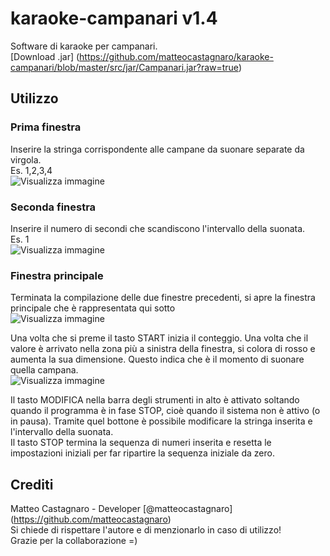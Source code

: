 # karaoke-campanari v1.4
Software di karaoke per campanari.<br/>
[Download .jar] (https://github.com/matteocastagnaro/karaoke-campanari/blob/master/src/jar/Campanari.jar?raw=true)

## Utilizzo
### Prima finestra
Inserire la stringa corrispondente alle campane da suonare separate da virgola. <br />
Es. 1,2,3,4<br />
![Visualizza immagine](http://matteocastagnaro.xyz/github-images/karaoke-campanari/primafinestra.png)

### Seconda finestra
Inserire il numero di secondi che scandiscono l'intervallo della suonata.<br />
Es. 1<br />
![Visualizza immagine](http://matteocastagnaro.xyz/github-images/karaoke-campanari/secondafinestra.png)

### Finestra principale
Terminata la compilazione delle due finestre precedenti, si apre la finestra principale che è 
rappresentata qui sotto<br />
![Visualizza immagine](http://matteocastagnaro.xyz/github-images/karaoke-campanari/finestra.png)

Una volta che si preme il tasto START inizia il conteggio. Una volta che il valore è arrivato nella zona più a sinistra
della finestra, si colora di rosso e aumenta la sua dimensione. Questo indica che è il momento di suonare quella campana.<br />
![Visualizza immagine](http://matteocastagnaro.xyz/github-images/karaoke-campanari/finestracompleta.png)

Il tasto MODIFICA nella barra degli strumenti in alto è attivato soltando quando il programma è in fase STOP, cioè quando il sistema
non è attivo (o in pausa). Tramite quel bottone è possibile modificare la stringa inserita e l'intervallo della suonata.<br/>
Il tasto STOP termina la sequenza di numeri inserita e resetta le impostazioni iniziali per far ripartire la sequenza iniziale
da zero.

## Crediti
Matteo Castagnaro - Developer [@matteocastagnaro] (https://github.com/matteocastagnaro)<br/>
Si chiede di rispettare l'autore e di menzionarlo in caso di utilizzo!<br/>
Grazie per la collaborazione =)
